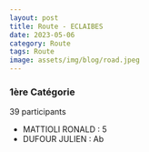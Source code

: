 ```yaml
---
layout: post
title: Route - ECLAIBES
date: 2023-05-06
category: Route
tags: Route
image: assets/img/blog/road.jpeg
---
```


### 1ère Catégorie
39 participants
- MATTIOLI RONALD : 5
- DUFOUR JULIEN : Ab
